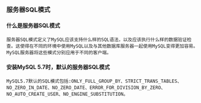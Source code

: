 ### 服务器SQL模式

#### 什么是服务器SQL模式

```
服务器SQL模式定义了MySQL应该支持什么样的SQL语法，以及应该执行什么样的数据验证检查。这使得在不同的环境中使用MySQL以及与其他数据库服务器一起使用MySQL变得更加容易。MySQL服务器将这些模式分别应用于不同的客户端。
```

#### 安装MySQL 5.7时，默认的服务器SQL模式

```
MySQL5.7默认的SQL模式包括:ONLY_FULL_GROUP_BY、STRICT_TRANS_TABLES、NO_ZERO_IN_DATE、NO_ZERO_DATE、ERROR_FOR_DIVISION_BY_ZERO、NO_AUTO_CREATE_USER、NO_ENGINE_SUBSTITUTION。
```


